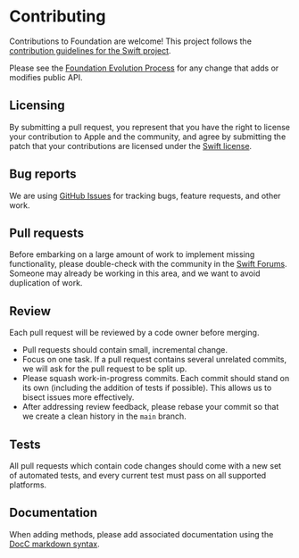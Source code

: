 # Contributing

Contributions to Foundation are welcome! This project follows the [contribution guidelines for the Swift project](https://swift.org/contributing/#contributing-code).

Please see the [Foundation Evolution Process](Evolution.md) for any change that adds or modifies public API.

## Licensing

By submitting a pull request, you represent that you have the right to license your contribution to Apple and the community, and agree by submitting the patch that your contributions are licensed under the [Swift license](https://swift.org/LICENSE.txt).

## Bug reports

We are using [GitHub Issues](https://github.com/apple/swift-foundation/issues) for tracking bugs, feature requests, and other work.

## Pull requests

Before embarking on a large amount of work to implement missing functionality, please double-check with the community in the [Swift Forums](https://forums.swift.org/). Someone may already be working in this area, and we want to avoid duplication of work.

## Review

Each pull request will be reviewed by a code owner before merging.

* Pull requests should contain small, incremental change.
* Focus on one task. If a pull request contains several unrelated commits, we will ask for the pull request to be split up.
* Please squash work-in-progress commits. Each commit should stand on its own (including the addition of tests if possible). This allows us to bisect issues more effectively.
* After addressing review feedback, please rebase your commit so that we create a clean history in the `main` branch.

## Tests

All pull requests which contain code changes should come with a new set of automated tests, and every current test must pass on all supported platforms.

## Documentation

When adding methods, please add associated documentation using the [DocC markdown syntax](https://www.swift.org/documentation/docc/).


